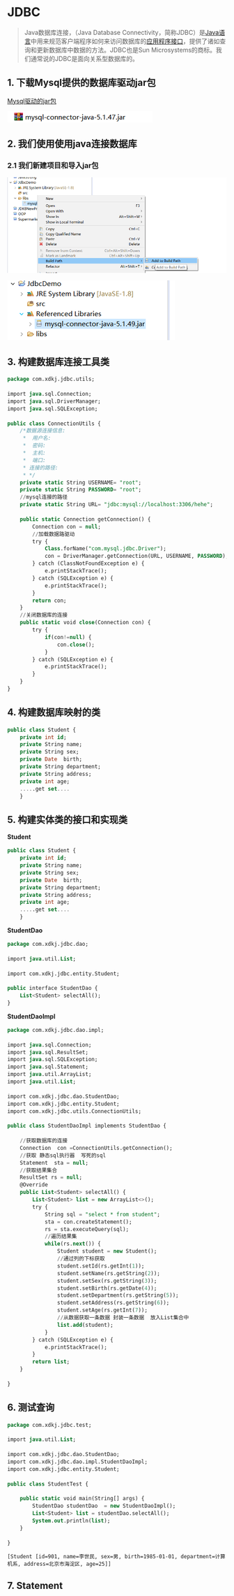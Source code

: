 # JDBC



> Java数据库连接，（Java Database Connectivity，简称JDBC）是[Java语言](https://baike.baidu.com/item/Java语言)中用来规范客户端程序如何来访问数据库的[应用程序接口](https://baike.baidu.com/item/应用程序接口/10418844)，提供了诸如查询和更新数据库中数据的方法。JDBC也是Sun Microsystems的商标。我们通常说的JDBC是面向关系型数据库的。

## 1. 下载Mysql提供的数据库驱动jar包

[Mysql驱动的jar包](https://mvnrepository.com/artifact/mysql/mysql-connector-java/5.1.49)

![image-20210112101621133](_media/image-20210112101621133.png)

## 2. 我们使用使用java连接数据库

### 2.1 我们新建项目和导入jar包

![image-20210112101928560](_media/image-20210112101928560.png)

![image-20210112102001491](_media/image-20210112102001491.png)

## 3. 构建数据库连接工具类

```sql
package com.xdkj.jdbc.utils;

import java.sql.Connection;
import java.sql.DriverManager;
import java.sql.SQLException;

public class ConnectionUtils {
	/*数据源连接信息:
	 * 	用户名:
	 * 	密码:
	 * 	主机:
	 * 	端口:
	 * 连接的路径:
	 * */
	private static String USERNAME= "root";
	private static String PASSWORD= "root";
	//mysql连接的路径
	private static String URL= "jdbc:mysql://localhost:3306/hehe";
	
	public static Connection getConnection() {
		Connection con = null;
		//加载数据路驱动
		try {
			Class.forName("com.mysql.jdbc.Driver");
			con = DriverManager.getConnection(URL, USERNAME, PASSWORD);
		} catch (ClassNotFoundException e) {
			e.printStackTrace();
		} catch (SQLException e) {
			e.printStackTrace();
		}
		return con;
	}
	//关闭数据库的连接
	public static void close(Connection con) {
		try {
			if(con!=null) {
				con.close();
			}
		} catch (SQLException e) {
			e.printStackTrace();
		}
	}
}

```



## 4. 构建数据库映射的类

```sql
public class Student {
	private int id;
	private String name;
	private String sex;
	private Date  birth;
	private String department;
	private String address;
	private int age;
	.....get set....
	}
```

## 5. 构建实体类的接口和实现类

**Student**

```sql
public class Student {
	private int id;
	private String name;
	private String sex;
	private Date  birth;
	private String department;
	private String address;
	private int age;
	.....get set....
	}

```

**StudentDao**

```sql
package com.xdkj.jdbc.dao;

import java.util.List;

import com.xdkj.jdbc.entity.Student;

public interface StudentDao {
	List<Student> selectAll();
}

```

**StudentDaoImpl**

```sql
package com.xdkj.jdbc.dao.impl;

import java.sql.Connection;
import java.sql.ResultSet;
import java.sql.SQLException;
import java.sql.Statement;
import java.util.ArrayList;
import java.util.List;

import com.xdkj.jdbc.dao.StudentDao;
import com.xdkj.jdbc.entity.Student;
import com.xdkj.jdbc.utils.ConnectionUtils;

public class StudentDaoImpl implements StudentDao {

	//获取数据库的连接
	Connection  con =ConnectionUtils.getConnection();
	//获取 静态sql执行器  写死的sql
	Statement  sta = null;
	//获取结果集合
	ResultSet rs = null;
	@Override
	public List<Student> selectAll() {
		List<Student> list = new ArrayList<>();
		try {
			String sql = "select * from student";
			sta = con.createStatement();
			rs = sta.executeQuery(sql);
			//遍历结果集
			while(rs.next()) {
				Student student = new Student();
				//通过列的下标获取
				student.setId(rs.getInt(1));
				student.setName(rs.getString(2));
				student.setSex(rs.getString(3));
				student.setBirth(rs.getDate(4));
				student.setDepartment(rs.getString(5));
				student.setAddress(rs.getString(6));
				student.setAge(rs.getInt(7));
				//从数据获取一条数据 封装一条数据  放入List集合中
				list.add(student);
			}
		} catch (SQLException e) {
			e.printStackTrace();
		}
		return list;
	}

}

```

## 6. 测试查询

```sql
package com.xdkj.jdbc.test;

import java.util.List;

import com.xdkj.jdbc.dao.StudentDao;
import com.xdkj.jdbc.dao.impl.StudentDaoImpl;
import com.xdkj.jdbc.entity.Student;

public class StudentTest {

	public static void main(String[] args) {
		StudentDao studentDao  = new StudentDaoImpl();
		List<Student> list = studentDao.selectAll();
		System.out.println(list);
	}

}

```

```properties
[Student [id=901, name=李世民, sex=男, birth=1985-01-01, department=计算机系, address=北京市海淀区, age=25]]
```

## 7. Statement

